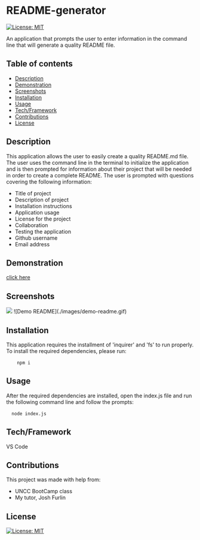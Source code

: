# README-generator
[![License: MIT](https://img.shields.io/badge/License-MIT-yellow.svg)](https://opensource.org/licenses/MIT)

An application that prompts the user to enter information in the command line that will generate a quality README file. 
  
## Table of contents

- [Description](#description)
- [Demonstration](#demonstration)
- [Screenshots](#screenshots)
- [Installation](#installation)
- [Usage](#usage)
- [Tech/Framework](#tech/framework)
- [Contributions](#contributions)
- [License](#license)


## Description

This application allows the user to easily create a quality README.md file. The user uses the command line in the terminal to initialize the application and is then prompted for information about their project that will be needed in order to create a complete README. The user is prompted with questions covering the following information: 

   * Title of project
   * Description of project
   * Installation instructions
   * Application usage
   * License for the project
   * Collaboration
   * Testing the application
   * Github username
   * Email address

## Demonstration
[click here](https://drive.google.com/file/d/1BY7f9Qeo1xrw-t0VdAp7VHjU0ZmK3qUz/view)


## Screenshots
<img src="./screenshot1.png">
![Demo README](./images/demo-readme.gif)


## Installation
This application requires the installment of 'inquirer' and 'fs' to run properly. To install the required dependencies, please run:
  ```
      npm i
  ```


## Usage
After the required dependencies are installed, open the index.js file and run the following command line and follow the prompts:
  ```
    node index.js
  ```


## Tech/Framework

VS Code

## Contributions

This project was made with help from:

* UNCC BootCamp class
* My tutor, Josh Furlin



## License

[![License: MIT](https://img.shields.io/badge/License-MIT-yellow.svg)](https://opensource.org/licenses/MIT)
  
  
